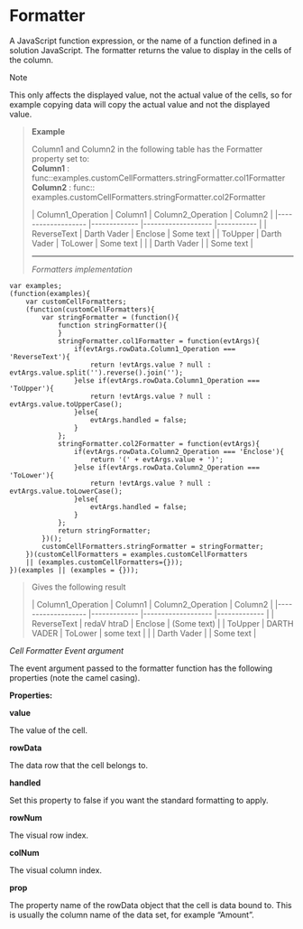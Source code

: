 # Formatter

A JavaScript function expression, or the name of a function defined in a solution JavaScript. The formatter returns the value to display in the cells of the column.
 
> [!NOTE]
> This only affects the displayed value, not the actual value of the cells, so for example copying data will copy the actual value and not the displayed value. 


>**Example**
>
>Column1 and Column2 in the following table has the Formatter property set to:  
>**Column1** : func::examples.customCellFormatters.stringFormatter.col1Formatter  
>**Column2** : func:: examples.customCellFormatters.stringFormatter.col2Formatter
>
>
>| Column1_Operation 	| Column1 	| Column2_Operation 	| Column2 	|
|-------------------	|-------------	|-------------------	|-----------	|
| ReverseText 	| Darth Vader 	| Enclose 	| Some text 	|
| ToUpper 	| Darth Vader 	| ToLower 	| Some text 	|
|  	| Darth Vader 	|  	| Some text 	|
>
>___
>
>*Formatters implementation*
>
    var examples;
    (function(examples){
        var customCellFormatters;
        (function(customCellFormatters){
            var stringFormatter = (function(){
                function stringFormatter(){                
                }
                stringFormatter.col1Formatter = function(evtArgs){
                    if(evtArgs.rowData.Column1_Operation === 'ReverseText'){
                        return !evtArgs.value ? null : evtArgs.value.split('').reverse().join('');
                    }else if(evtArgs.rowData.Column1_Operation === 'ToUpper'){
                        return !evtArgs.value ? null : evtArgs.value.toUpperCase();
                    }else{
                        evtArgs.handled = false;
                    }                
                };
                stringFormatter.col2Formatter = function(evtArgs){
                    if(evtArgs.rowData.Column2_Operation === 'Enclose'){				 
                        return '(' + evtArgs.value + ')';
                    }else if(evtArgs.rowData.Column2_Operation === 'ToLower'){
                        return !evtArgs.value ? null : evtArgs.value.toLowerCase();
                    }else{
                        evtArgs.handled = false;
                    }
                };
                return stringFormatter;
            })();
            customCellFormatters.stringFormatter = stringFormatter;
        })(customCellFormatters = examples.customCellFormatters 
        || (examples.customCellFormatters={}));
    })(examples || (examples = {}));
>
>Gives the following result
>
>| Column1_Operation 	| Column1 	| Column2_Operation 	| Column2 	|
|-------------------	|-------------	|-------------------	|-------------	|
| ReverseText 	| redaV htraD 	| Enclose 	| (Some text) 	|
| ToUpper 	| DARTH VADER 	| ToLower 	| some text 	|
|  	| Darth Vader 	|  	| Some text 	|


*Cell Formatter Event argument*

The event argument passed to the formatter function has the following properties (note the camel casing).

**Properties:**

**value**

The value of the cell.

**rowData**

The data row that the cell belongs to.

**handled**

Set this property to false if you want the standard formatting to apply.

**rowNum**

The visual row index.

**colNum**

The visual column index.

**prop**

The property name of the rowData object that the cell is data bound to. This is usually the column name of the data set, for example “Amount”.



